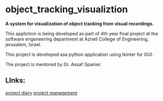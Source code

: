 # object_tracking_visualiztion
**A system for visualization of object tracking from visual recordings.**

This appliction is being developed as part of 4th year final project at the software engeneering department at Azrieli College of Engineering, jerusalem, Israel.

This project is developed asa python application using tkinter for GUI.

The project is mentored by Dr. Assaf Spanier.

## LInks:
[project diary](https://github.com/noamip/object_tracking_visualization/wiki/Diary)
[project management](https://github.com/noamip/object_tracking_visualization/projects/1)
